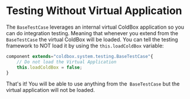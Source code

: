# Testing Without Virtual Application

The `BaseTestCase` leverages an internal virtual ColdBox application so you can do integration testing. Meaning that whenever you extend from the `BaseTestCase` the virtual ColdBox will be loaded. You can tell the testing framework to NOT load it by using the `this.loadColdBox` variable:

```js
component extends="coldbox.system.testing.BaseTestCase"{
	// Do not load the Virtual Application
	this.loadColdBox = false;
}
```

That's it! You will be able to use anything from the` BaseTestCase` but the virtual application will not be loaded.
